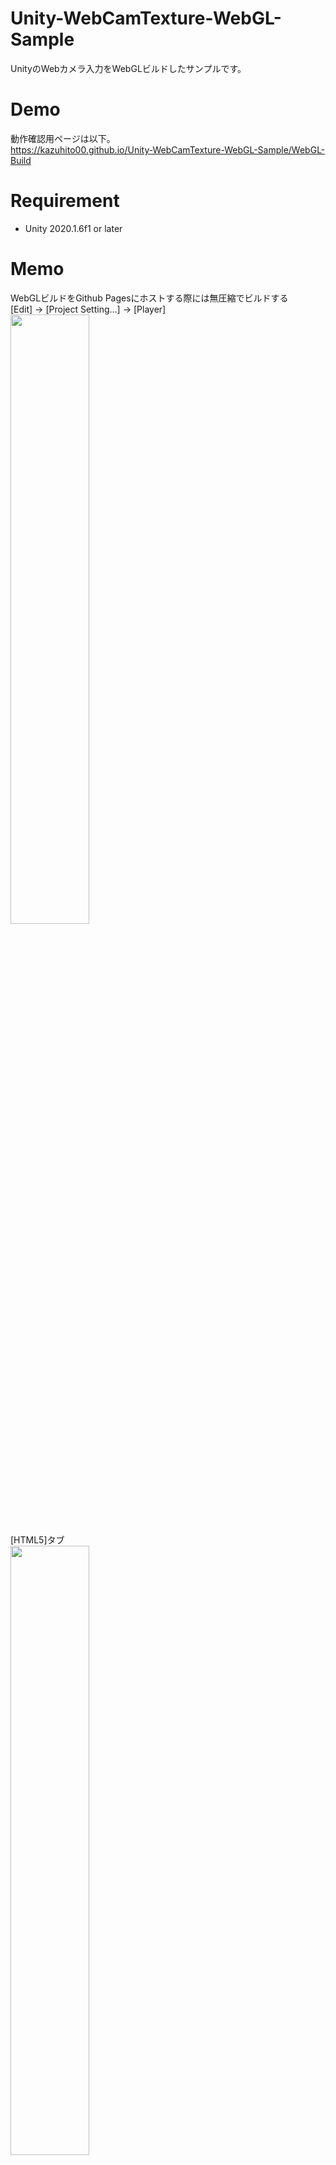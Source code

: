 # Unity-WebCamTexture-WebGL-Sample
UnityのWebカメラ入力をWebGLビルドしたサンプルです。

# Demo
動作確認用ページは以下。<br>
https://kazuhito00.github.io/Unity-WebCamTexture-WebGL-Sample/WebGL-Build

# Requirement 
* Unity 2020.1.6f1 or later

# Memo
WebGLビルドをGithub Pagesにホストする際には無圧縮でビルドする<br>
[Edit] -> [Project Setting...] -> [Player]<br>
<img src="https://user-images.githubusercontent.com/37477845/105736836-95ddfe00-5f78-11eb-920a-a6ac8dd1af0e.png" width="50%"><br>
[HTML5]タブ<br>
<img src="https://user-images.githubusercontent.com/37477845/105736851-99718500-5f78-11eb-9d50-03da9f5e0ccb.png" width="50%"><br>
[Publishing Settings] -> [Compression Format]<br>
[Disabled]に変更<br>
<img src="https://user-images.githubusercontent.com/37477845/105736874-a1312980-5f78-11eb-9a65-3e36703d1847.png" width="50%">

##### 映像が上下もしくは左右反転している場合
Plane>Transform>Scaleの値をマイナスにして反転させる。

##### 映像が暗い場合
ProjectウィンドウのAssetフォルダ内で右クリックしてCreate＞Materialを選択。<br>
作成したマテリアルを選択し、Inspectorビュー＞Shader＞Unlit/Textureに変更。<br>
Planeに適用する。

# Author
高橋かずひと(https://twitter.com/KzhtTkhs)
 
# License 
Unity-WebCamTexture-WebGL-Sample is under [Apache-2.0 License](LICENSE).

